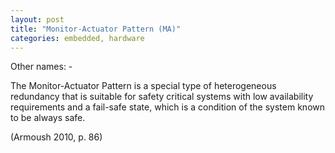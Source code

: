 ```yaml
---
layout: post
title: "Monitor-Actuator Pattern (MA)"
categories: embedded, hardware
---
```


Other names: -

The Monitor-Actuator Pattern is a special type of heterogeneous redundancy that is suitable for safety critical systems
with low availability requirements and a fail-safe state, which is a condition of the system known to be always safe.

(Armoush 2010, p. 86)